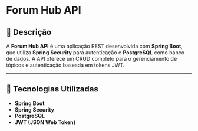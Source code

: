 # Forum Hub API

## 📘 Descrição
A **Forum Hub API** é uma aplicação REST desenvolvida com **Spring Boot**, que utiliza **Spring Security** para autenticação e **PostgreSQL** como banco de dados. A API oferece um CRUD completo para o gerenciamento de tópicos e autenticação baseada em tokens JWT.

---

## 🚀 Tecnologias Utilizadas
- **Spring Boot**
- **Spring Security**
- **PostgreSQL**
- **JWT (JSON Web Token)**

